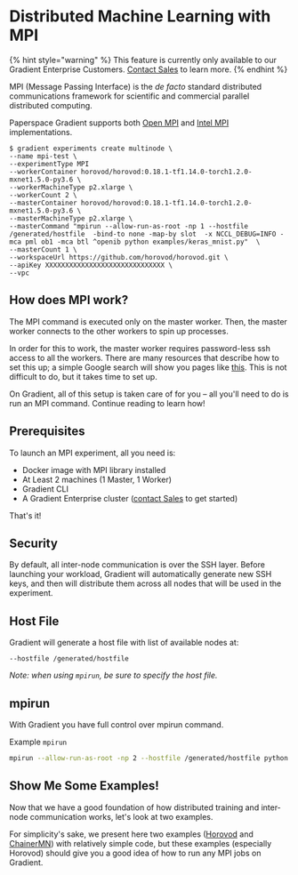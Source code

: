 # Distributed Machine Learning with MPI

{% hint style="warning" %}
This feature is currently only available to our Gradient Enterprise Customers. [Contact Sales](https://info.paperspace.com/contact-sales) to learn more. 
{% endhint %}

MPI \(Message Passing Interface\) is the _de facto_ standard distributed communications framework for scientific and commercial parallel distributed computing. 

Paperspace Gradient supports both [Open MPI](https://www.open-mpi.org/) and [Intel MPI ](https://software.intel.com/en-us/mpi-library)implementations.   

```
$ gradient experiments create multinode \
--name mpi-test \
--experimentType MPI 
--workerContainer horovod/horovod:0.18.1-tf1.14.0-torch1.2.0-mxnet1.5.0-py3.6 \
--workerMachineType p2.xlarge \
--workerCount 2 \
--masterContainer horovod/horovod:0.18.1-tf1.14.0-torch1.2.0-mxnet1.5.0-py3.6 \
--masterMachineType p2.xlarge \
--masterCommand "mpirun --allow-run-as-root -np 1 --hostfile /generated/hostfile  -bind-to none -map-by slot  -x NCCL_DEBUG=INFO -mca pml ob1 -mca btl ^openib python examples/keras_mnist.py"  \
--masterCount 1 \
--workspaceUrl https://github.com/horovod/horovod.git \
--apiKey XXXXXXXXXXXXXXXXXXXXXXXXXXXXXX \
--vpc
```

## How does MPI work?

The MPI command is executed only on the master worker. Then, the master worker connects to the other workers to spin up processes.

In order for this to work, the master worker requires password-less ssh access to all the workers. There are many resources that describe how to set this up; a simple Google search will show you pages like [this](https://source.ggy.bris.ac.uk/wiki/Configure_ssh_for_MPI). This is not difficult to do, but it takes time to set up.

On Gradient, all of this setup is taken care of for you – all you'll need to do is run an MPI command. Continue reading to learn how!

## Prerequisites

To launch an MPI experiment, all you need is:

* Docker image with MPI library installed
* At Least 2 machines \(1 Master, 1 Worker\)
* Gradient CLI
* A Gradient Enterprise cluster \([contact Sales](https://info.paperspace.com/contact-sales) to get started\)

That's it!

## Security

By default, all inter-node communication is over the SSH layer. Before launching your workload, Gradient will automatically generate new SSH keys, and then will distribute them across all nodes that will be used in the experiment.

## Host File

Gradient will generate a host file with list of available nodes at:

```text
--hostfile /generated/hostfile
```

_Note: when using `mpirun`, be sure to specify the host file._

## mpirun

With Gradient you have full control over mpirun command.

Example `mpirun`

```bash
mpirun --allow-run-as-root -np 2 --hostfile /generated/hostfile python main.py 
```

## Show Me Some Examples!

Now that we have a good foundation of how distributed training and inter-node communication works, let's look at two examples.

For simplicity's sake, we present here two examples \([Horovod](distributed-training-using-horovod.md) and [ChainerMN](distributed-training-using-chainermn.md)\) with relatively simple code, but these examples \(especially Horovod\) should give you a good idea of how to run any MPI jobs on Gradient.





